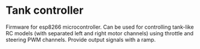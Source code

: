 # Tank controller

Firmware for esp8266 microcontroller. Can be used for controlling tank-like RC models (with separated left and right motor channels) using throttle and steering PWM channels. Provide output signals with a ramp.
